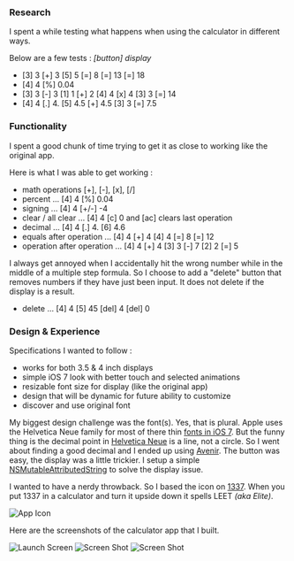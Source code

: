 ### Research

I spent a while testing what happens when using the calculator in different ways.

Below are a few tests : *[button] display*

- [3] 3 [+] 3 [5] 5 [=] 8 [=] 13 [=] 18
- [4] 4 [%] 0.04
- [3] 3 [-] 3 [1] 1 [+] 2 [4] 4 [x] 4 [3] 3 [=] 14
- [4] 4 [.] 4. [5] 4.5 [+] 4.5 [3] 3 [=] 7.5

### Functionality

I spent a good chunk of time trying to get it as close to working like the original app. 

Here is what I was able to get working :

- math operations [+], [-], [x], [/]
- percent ... [4] 4 [%] 0.04
- signing ... [4] 4 [+/-] -4
- clear / all clear ... [4] 4 [c] 0 and [ac] clears last operation
- decimal ... [4] 4 [.] 4. [6] 4.6
- equals after operation ... [4] 4 [+] 4 [4] 4 [=] 8 [=] 12
- operation after operation ... [4] 4 [+] 4 [3] 3 [-] 7 [2] 2 [=] 5

I always get annoyed when I accidentally hit the wrong number while in the middle of a multiple step formula. So I choose to add a "delete" button that removes numbers if they have just been input. It does not delete if the display is a result.

- delete ... [4] 4 [5] 45 [del] 4 [del] 0

### Design & Experience

Specifications I wanted to follow :

- works for both 3.5 & 4 inch displays
- simple iOS 7 look with better touch and selected animations
- resizable font size for display (like the original app)
- design that will be dynamic for future ability to customize
- discover and use original font

My biggest design challenge was the font(s). Yes, that is plural. Apple uses the Helvetica Neue family for most of there thin [fonts in iOS 7](http://iosfonts.com/). But the funny thing is the decimal point in [Helvetica Neue](http://www.myfonts.com/fonts/linotype/neue-helvetica/) is a line, not a circle. So I went about finding a good decimal and I ended up using [Avenir](http://www.myfonts.com/fonts/linotype/avenir/). The button was easy, the display was a little trickier. I setup a simple [NSMutableAttributedString](https://developer.apple.com/library/mac/documentation/cocoa/reference/foundation/classes/NSMutableAttributedString_Class/Reference/Reference.html) to solve the display issue.

I wanted to have a nerdy throwback. So I based the icon on [1337](http://en.wikipedia.org/wiki/Leet). When you put 1337 in a calculator and turn it upside down it spells LEET *(aka Elite)*. 

![App Icon](https://copy.com/YWvlI1fvhtiljvia)

Here are the screenshots of the calculator app that I built.

![Launch Screen](https://copy.com/9FfZjM4ukOLslBxs) ![Screen Shot](https://copy.com/EhLCPAs8VaQiPFjb) ![Screen Shot](https://copy.com/4pJ0LgoB8KE91TRY)